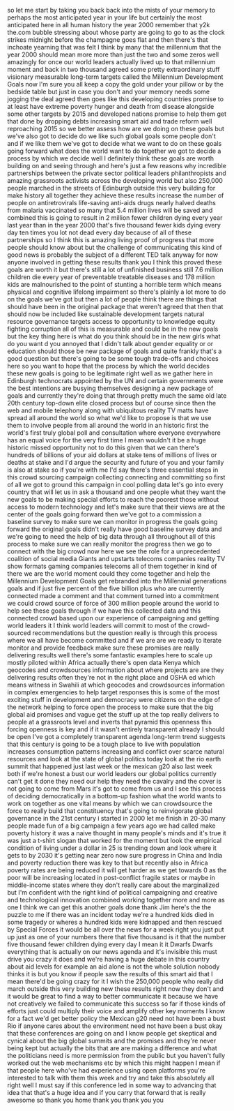 
so let me start by taking you back back
into the mists of your memory to perhaps
the most anticipated year in your life
but certainly the most anticipated here
in all human history the year 2000
remember that y2k the.com bubble
stressing about whose party are going to
go to as the clock strikes midnight
before the champagne goes flat and then
there&#39;s that inchoate yearning that was
felt I think by many that the millennium
that the year 2000 should mean more more
than just the two and some zeros well
amazingly for once our world leaders
actually lived up to that millennium
moment and back in two thousand agreed
some pretty extraordinary stuff
visionary measurable long-term targets
called the Millennium Development Goals
now I&#39;m sure you all keep a copy the
gold under your pillow or by the bedside
table but just in case you don&#39;t and
your memory needs some jogging the deal
agreed then goes like this developing
countries promise to at least have
extreme poverty hunger and death from
disease alongside some other targets by
2015 and developed nations promise to
help them get that done by dropping
debts increasing smart aid and trade
reform well reproaching 2015 so we
better assess how are we doing on these
goals but we&#39;ve also got to decide do we
like such global goals some people don&#39;t
and if we like them we&#39;ve got to decide
what we want to do on these goals going
forward what does the world want to do
together we got to decide a process by
which we decide well I definitely think
these goals are worth building on and
seeing through and here&#39;s just a few
reasons why incredible partnerships
between the private sector political
leaders philanthropists and amazing
grassroots activists across the
developing world but also 250,000 people
marched in the streets of Edinburgh
outside this very building for make
history all together they achieve these
results increase the number of people on
antiretrovirals life-saving anti-aids
drugs nearly halved deaths from malaria
vaccinated so many that 5.4 million
lives will be saved and combined this is
going to result in 2 million fewer
children dying every year last year than
in the year 2000 that&#39;s five thousand
fewer kids dying every day ten times you
lot not dead every day because of all of
these partnerships so I think this is
amazing living proof of progress that
more people should know about but the
challenge of communicating this kind of
good news is probably the subject of a
different TED talk anyway for now anyone
involved in getting these results thank
you I think this proved these goals are
worth it but there&#39;s still a lot of
unfinished business still 7.6 million
children die every year of preventable
treatable diseases and 178 million kids
are malnourished to the point of
stunting a horrible term which means
physical and cognitive lifelong
impairment so there&#39;s plainly a lot more
to do on the goals we&#39;ve got but then a
lot of people think there are things
that should have been in the original
package that weren&#39;t agreed that then
that should now be included like
sustainable development targets natural
resource governance targets access to
opportunity to knowledge equity fighting
corruption all of this is measurable and
could be in the new goals but the key
thing here is what do you think should
be in the new girls what do you want d
you annoyed that I didn&#39;t talk about
gender equality or or education should
those be new package of goals and quite
frankly that&#39;s a good question but
there&#39;s going to be some tough
trade-offs and choices here so you want
to hope that the process by which the
world decides these new goals is going
to be legitimate right well as we gather
here in Edinburgh technocrats appointed
by the UN and certain governments were
the best intentions are busying
themselves designing a new package of
goals and currently they&#39;re doing that
through pretty much the same old late
20th century top-down elite closed
process but of course since then the web
and mobile telephony along with
ubiquitous reality TV
matts have spread all around the world
so what we&#39;d like to propose is that we
use them to involve people from all
around the world in an historic first
the world&#39;s first truly global poll and
consultation where everyone everywhere
has an equal voice for the very first
time I mean wouldn&#39;t it be a huge
historic missed opportunity not to do
this given that we can there&#39;s hundreds
of billions of your aid dollars at stake
tens of millions of lives or deaths at
stake and I&#39;d argue the security and
future of you and your family is also at
stake so if you&#39;re with me I&#39;d say
there&#39;s three essential steps in this
crowd sourcing campaign collecting
connecting and committing so first of
all we got to ground this campaign in
cool polling data let&#39;s go into every
country that will let us in ask a
thousand and one people what they want
the new goals to be making special
efforts to reach the poorest those
without access to modern technology and
let&#39;s make sure that their views are at
the center of the goals going forward
then we&#39;ve got to a commission a
baseline survey to make sure we can
monitor in progress the goals going
forward the original goals didn&#39;t really
have good baseline survey data and we&#39;re
going to need the help of big data
through all throughout all of this
process to make sure we can really
monitor the progress then we go to
connect with the big crowd now here we
see the role for a unprecedented
coalition of social media Giants and
upstarts telecoms companies reality TV
show formats gaming companies telecoms
all of them together in kind of there we
are the world moment could they come
together and help the Millennium
Development Goals get rebranded into the
Millennial generations goals and if just
five percent of the five billion plus
who are currently connected made a
comment and that comment turned into a
commitment we could crowd source of
force of 300 million people around the
world to help see these goals through if
we have this collected data and this
connected crowd based upon our
experience of campaigning and getting
world leaders
it I think world leaders will commit to
most of the crowd-sourced
recommendations but the question really
is through this process where we all
have become committed and if we are are
we ready to iterate monitor and provide
feedback make sure these promises are
really delivering results well there&#39;s
some fantastic examples here to scale up
mostly piloted within Africa actually
there&#39;s open data Kenya which geocodes
and crowdsources information about where
projects are are they delivering results
often they&#39;re not in the right place and
OSHA ed which means witness in Swahili
at which geocodes and crowdsources
information in complex emergencies to
help target responses this is some of
the most exciting stuff in development
and democracy were citizens on the edge
of the network helping to force open the
process to make sure that the big global
aid promises and vague get the stuff up
at the top really delivers to people at
a grassroots level and inverts that
pyramid this openness this forcing
openness is key and if it wasn&#39;t
entirely transparent already I should be
open I&#39;ve got a completely transparent
agenda long-term trend suggests that
this century is going to be a tough
place to live with population increases
consumption patterns increasing and
conflict over scarce natural resources
and look at the state of global politics
today look at the rio earth summit that
happened just last week or the mexican
g20 also last week both if we&#39;re honest
a bust our world leaders our global
politics currently can&#39;t get it done
they need our help they need the cavalry
and the cover is not going to come from
Mars it&#39;s got to come from us and I see
this process of deciding democratically
in a bottom-up fashion what the world
wants to work on together as one vital
means by which we can crowdsource the
force to really build that constituency
that&#39;s going to reinvigorate global
governance in the 21st century i started
in 2000 let me finish in 20-30 many
people made fun of a big campaign
a few years ago we had called make
poverty history it was a naive thought
in many people&#39;s minds and it&#39;s true it
was just a t-shirt slogan that worked
for the moment but look the empirical
condition of living under a dollar in 25
is trending down and look where it gets
to by 2030 it&#39;s getting near zero now
sure progress in China and India and
poverty reduction there was key to that
but recently also in Africa poverty
rates are being reduced it will get
harder as we get towards 0 as the poor
will be increasing located in
post-conflict fragile states or maybe in
middle-income states where they don&#39;t
really care about the marginalized but
I&#39;m confident with the right kind of
political campaigning and creative and
technological innovation combined
working together more and more as one I
think we can get this another goals done
thank
Jim here&#39;s the the puzzle to me if there
was an incident today we&#39;re a hundred
kids died in some tragedy or wheres a
hundred kids were kidnapped and then
rescued by Special Forces it would be
all over the news for a week right you
just put up just as one of your numbers
there that five thousand is it that the
number five thousand fewer children
dying every day I mean it it Dwarfs
Dwarfs everything that is actually on
our news agenda and it&#39;s invisible this
must drive you crazy it does and we&#39;re
having a huge debate in this country
about aid levels for example an aid
alone is not the whole solution nobody
thinks it is but you know if people saw
the results of this smart aid that I
mean there&#39;d be going crazy for it I
wish the 250,000 people who really did
march outside this very building new
these results right now they don&#39;t and
it would be great to find a way to
better communicate it because we have
not creatively we failed to communicate
this success so far if those kinds of
efforts just could multiply their voice
and amplify other key moments I know for
a fact we&#39;d get better policy the
Mexican g20 need not have been a bust
Rio if anyone cares about the
environment need not have been a bust
okay that these conferences are going on
and I know people get skeptical and
cynical about the big global summits and
the promises and they&#39;re never being
kept but actually the bits that are are
making a difference and what the
politicians need is more permission from
the public but you haven&#39;t fully worked
out the web mechanisms etc by which this
might happen I mean if that people here
who&#39;ve had experience using open
platforms you&#39;re interested to talk with
them this week and try and take this
absolutely all right well I must say if
this conference led in some way to
advancing that idea that that&#39;s a huge
idea and if you carry that forward that
is really awesome so thank you home
thank you thank you
you
